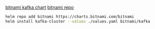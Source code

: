 [bitnami kafka chart](https://github.com/bitnami/charts/tree/main/bitnami/kafka)
[bitnami repo](https://archive.eksworkshop.com/beginner/060_helm/helm_nginx/addbitnamirepo/)

```bash
helm repo add bitnami https://charts.bitnami.com/bitnami
helm install kafka-cluster --values ./values.yaml bitnami/kafka
```